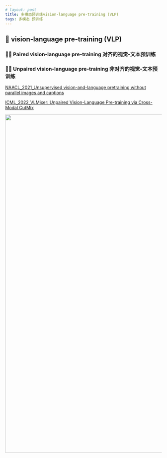 ```yaml
---
# layout: post
title: 多模态预训练vision-language pre-training (VLP)
tags: 多模态 预训练
---
```




## 🍉 vision-language pre-training (VLP)

### 🍉🍉 Paired vision-language pre-training 对齐的视觉-文本预训练


### 🍉🍉 Unpaired vision-language pre-training 非对齐的视觉-文本预训练

[NAACL_2021_Unsupervised vision-and-language pretraining without parallel images and captions](https://arxiv.org/abs/2010.12831)

[ICML_2022_VLMixer: Unpaired Vision-Language Pre-training via Cross-Modal CutMix](https://arxiv.org/pdf/2206.08919.pdf)

<div align=center><img src="http://tva1.sinaimg.cn/large/007d2DYjly1h3elq7crjbj31480unaq4.jpg" width="1088"></div>
